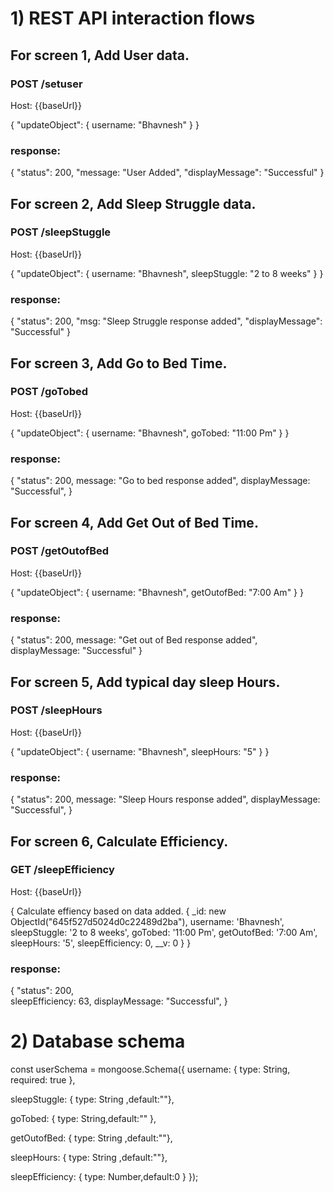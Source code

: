 # 1) REST API interaction flows

## For screen 1, Add User data.

### POST /setuser
Host: {{baseUrl}}

{
"updateObject":
{
username: "Bhavnesh"
}
}

### response:

{
"status": 200,
"message: "User Added",
"displayMessage": "Successful"
}

## For screen 2, Add Sleep Struggle data.

### POST /sleepStuggle
Host: {{baseUrl}}

{
"updateObject": {
username: "Bhavnesh",
sleepStuggle: "2 to 8 weeks"
}
}

### response:

{
"status": 200,
"msg: "Sleep Struggle response added",
"displayMessage": "Successful"
}

## For screen 3, Add Go to Bed Time.

### POST /goTobed
Host: {{baseUrl}}

{
"updateObject": {
username: "Bhavnesh",
goTobed: "11:00 Pm"
}
}

### response:

{
"status": 200,
message: "Go to bed response added",
displayMessage: "Successful",
}

## For screen 4, Add Get Out of Bed Time.

### POST /getOutofBed
Host: {{baseUrl}}

{
"updateObject": {
username: "Bhavnesh",
getOutofBed: "7:00 Am"
}
}

### response:

{
"status": 200,
message: "Get out of Bed response added",
displayMessage: "Successful"
}

## For screen 5, Add typical day sleep Hours.

### POST /sleepHours
Host: {{baseUrl}}

{
"updateObject": {
username: "Bhavnesh",
sleepHours: "5"
}
}

### response:

{
"status": 200,
message: "Sleep Hours response added",
displayMessage: "Successful",
}

## For screen 6, Calculate Efficiency.

### GET /sleepEfficiency
Host: {{baseUrl}}

{
Calculate effiency based on data added.
{
\_id: new ObjectId("645f527d5024d0c22489d2ba"),
username: 'Bhavnesh',
sleepStuggle: '2 to 8 weeks',
goTobed: '11:00 Pm',
getOutofBed: '7:00 Am',
sleepHours: '5',
sleepEfficiency: 0,
\_\_v: 0
}
}

### response:

{
"status": 200,  
 sleepEfficiency: 63,
displayMessage: "Successful",
}

# 2) Database schema

const userSchema = mongoose.Schema({
username: { type: String, required: true },

sleepStuggle: { type: String ,default:""},

goTobed: { type: String,default:"" },

getOutofBed: { type: String ,default:""},

sleepHours: { type: String ,default:""},

sleepEfficiency: { type: Number,default:0 }
});
